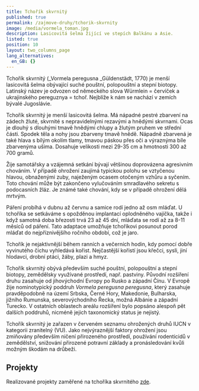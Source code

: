 ```yaml
---
title: Tchořík skvrnitý
published: true
permalink: /zajmove-druhy/tchorik-skvrnity
image: /media/vormela_toman.jpg
description: Lasicovitá šelma žijící ve stepích Balkánu a Asie.
listed: true
position: 10
layout: two_columns_page
lang_alternatives:
  en_GB: {}
---
```

Tchořík skvrnitý (_Vormela peregusna _Güldenstädt, 1770) je menší lasicovitá šelma obývající suché pouštní, polopouštní a stepní biotopy. Latinský název je odvozen od německého slova Würmlein = červíček a ukrajinského pereguznya = tchoř. Nejblíže k nám se nachází v zemích bývalé Jugoslávie.

Tchořík skvrnitý je menší lasicovitá šelma. Má nápadné pestré zbarvení na zádech žluté, skvrnité s nepravidelnými rezavými a hnědými skvrnami. Ocas je dlouhý s dlouhými tmavě hnědými chlupy a žlutým pruhem ve střední části. Spodek těla a nohy jsou zbarveny tmavě hnědě. Nápadně zbarvená je také hlava s bílým okolím tlamy, tmavou páskou přes oči a výraznýma bíle zbarvenýma ušima. Dosahuje velikosti mezi 29-35 cm a hmotnosti 300 až 700 gramů. 

Žije samotářsky a vzájemná setkání bývají většinou doprovázena agresivním chováním. V případě ohrožení zaujímá typickou polohu se vztyčenou hlavou, obnaženými zuby, naježeným ocasem otočeným vzhůru a syčením. Toto chování může být zakončeno vylučováním smradlavého sekretu s podocasních žláz. Je známé také chování, kdy se v případě ohrožení dělá mrtvým. 

Páření probíhá v dubnu až červnu a samice rodí jedno až osm mláďat. U tchoříka se setkáváme s opožděnou implantací oplodněného vajíčka, takže i když samotná doba březosti trvá 23 až 45 dní, mláďata se rodí až za 8-11 měsíců od páření. Tato adaptace umožňuje tchoříkovi posunout porod mláďat do nejpříznivějšího ročního období, což je jaro. 

Tchořík je nejaktivnější během ranních a večerních hodin, kdy pomocí dobře vyvinutého čichu vyhledává kořist. Nejčastější kořistí jsou křečci, sysli, jiní hlodavci, drobní ptáci, žáby, plazi a hmyz. 

Tchořík skvrnitý obývá především suché pouštní, polopouštní a stepní biotopy, zemědělsky využívané prostředí, např. pastviny. Původní rozšíření druhu zasahuje od jihovýchodní Evropy po Rusko a západní Čínu. V Evropě žije nominotypický poddruh _Vormela peregusna peregusna_, který zasahuje pravděpodobně na území Srbska, Černé Hory, Makedonie, Bulharska, jižního Rumunska, severovýchodního Řecka, možná Albánie a západní Turecko. V ostatních oblastech areálu rozšíření bylo popsáno alespoň pět dalších poddruhů, nicméně jejich taxonomický status je nejistý. 

Tchořík skvrnitý je zařazen v červeném seznamu ohrožených druhů IUCN v kategorii zranitelný (VU). Jako nejvýraznější faktory ohrožení jsou zmiňovány především ničení přirozeného prostředí, používání rodenticidů v zemědělství, snižování přirozené potravní základy a pronásledování kvůli možným škodám na drůbeži.

## Projekty

Realizované projekty zaměřené na tchoříka skvrnitého [zde](/projects#category=tcho%C5%99%C3%ADk-skvrnit%C3%BD).
